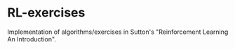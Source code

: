 # RL-exercises

Implementation of algorithms/exercises in Sutton's  "Reinforcement Learning An Introduction".

 
 